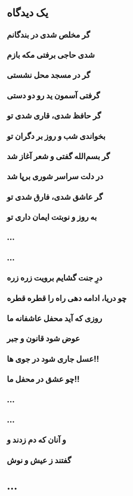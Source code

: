 یک دیدگاه
===============

گر مخلص شدی در بندگانم
-------------------------------------
شدی حاجی برفتی مکه بازم
----------------------------------------
گر در مسجد محل نشستی
-------------------------------------
گرفتی آسمون ید رو دو دستی
---------------------------------------------
گر حافظ شدی، قاری شدی تو
---------------------------------------------
بخواندی شب و روز بر دگران تو
----------------------------------------------
گر بسم‌الله گفتی و شعر آغاز شد
--------------------------------------------------
در دلت سراسر شوری برپا شد
---------------------------------------------
گر عاشق شدی، فارق شدی تو
---------------------------------------------
به روز و نوبتت ایمان داری تو
---------------------------------------------

...
------
...
-------

درِ جنت گشایم برویت زره زره
---------------------------------------------
چو دریا، ادامه دهی راه را قطره قطره
---------------------------------------------------------
روزی که آید محفل عاشفانه ما
----------------------------------------------
عوض شود قانون و جبر
-----------------------------------
عسل جاری شود در جوی ها!!
-----------------------------------------
چو عشق در محفل ما!!
----------------------------------

...
------
...
-------

و آنان که دم زدند و
-----------------------------
گفتند ز عیش و نوش
-----------------------------
...
========